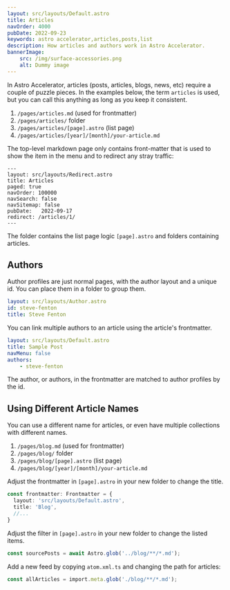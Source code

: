 ```yaml
---
layout: src/layouts/Default.astro
title: Articles
navOrder: 4000
pubDate: 2022-09-23
keywords: astro accelerator,articles,posts,list
description: How articles and authors work in Astro Accelerator.
bannerImage:
    src: /img/surface-accessories.png
    alt: Dummy image
---
```


In Astro Accelerator, articles (posts, articles, blogs, news, etc) require a couple of puzzle pieces. In the examples below, the term `articles` is used, but you can call this anything as long as you keep it consistent.

1. `/pages/articles.md` (used for frontmatter)
2. `/pages/articles/` folder
3. `/pages/articles/[page].astro` (list page)
4. `/pages/articles/[year]/[month]/your-article.md`

The top-level markdown page only contains front-matter that is used to show the item in the menu and to redirect any stray traffic:

```astro
---
layout: src/layouts/Redirect.astro
title: Articles
paged: true
navOrder: 100000
navSearch: false
navSitemap: false
pubDate:   2022-09-17
redirect: /articles/1/
---

```

The folder contains the list page logic `[page].astro` and folders containing articles.

## Authors

Author profiles are just normal pages, with the author layout and a unique id. You can place them in a folder to group them.

```yaml
layout: src/layouts/Author.astro
id: steve-fenton
title: Steve Fenton
```

You can link multiple authors to an article using the article's frontmatter.

```yaml
layout: src/layouts/Default.astro
title: Sample Post
navMenu: false
authors:
    - steve-fenton
```

The author, or authors, in the frontmatter are matched to author profiles by the id.

## Using Different Article Names

You can use a different name for articles, or even have multiple collections with different names.

1. `/pages/blog.md` (used for frontmatter)
2. `/pages/blog/` folder
3. `/pages/blog/[page].astro` (list page)
4. `/pages/blog/[year]/[month]/your-article.md`

Adjust the frontmatter in `[page].astro` in your new folder to change the title.

```typescript
const frontmatter: Frontmatter = {
  layout: 'src/layouts/Default.astro',
  title: 'Blog',
  //...
}
```

Adjust the filter in `[page].astro` in your new folder to change the listed items.

```typescript
const sourcePosts = await Astro.glob('../blog/**/*.md');
```

Add a new feed by copying `atom.xml.ts` and changing the path for articles:

```typescript
const allArticles = import.meta.glob('./blog/**/*.md');
```